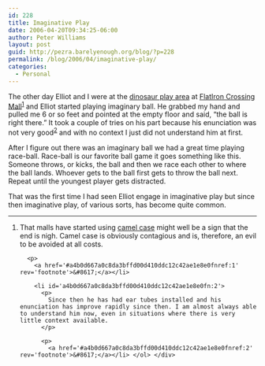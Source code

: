 ```yaml
---
id: 228
title: Imaginative Play
date: 2006-04-20T09:34:25-06:00
author: Peter Williams
layout: post
guid: http://pezra.barelyenough.org/blog/?p=228
permalink: /blog/2006/04/imaginative-play/
categories:
  - Personal
---
```

The other day Elliot and I were at the [dinosaur play area](http://www.flatironcrossing.com/directory_floor/244/1108) at [FlatIron Crossing Mall](http://www.flatironcrossing.com/)<sup id='a4b0d667a0c8da3bffd00d410ddc12c42ae1e8e0fnref:1'><a href='#a4b0d667a0c8da3bffd00d410ddc12c42ae1e8e0fn:1' rel='footnote'>1</a></sup> and Elliot started playing imaginary ball. He grabbed my hand and pulled me 6 or so feet and pointed at the empty floor and said, &#8220;the ball is right there.&#8221; It took a couple of tries on his part because his enunciation was not very good<sup id='a4b0d667a0c8da3bffd00d410ddc12c42ae1e8e0fnref:2'><a href='#a4b0d667a0c8da3bffd00d410ddc12c42ae1e8e0fn:2' rel='footnote'>2</a></sup> and with no context I just did not understand him at first.

After I figure out there was an imaginary ball we had a great time playing race-ball. Race-ball is our favorite ball game it goes something like this. Someone throws, or kicks, the ball and then we race each other to where the ball lands. Whoever gets to the ball first gets to throw the ball next. Repeat until the youngest player gets distracted.

That was the first time I had seen Elliot engage in imaginative play but since then imaginative play, of various sorts, has become quite common.

<div class='footnotes'>
  <hr />
  
  <ol>
    <li id='a4b0d667a0c8da3bffd00d410ddc12c42ae1e8e0fn:1'>
      <p>
        That malls have started using <a href='http://en.wikipedia.org/wiki/Camel_case'>camel case</a> might well be a sign that the end is nigh. Camel case is obviously contagious and is, therefore, an evil to be avoided at all costs.
      </p>
      
      <p>
        <a href='#a4b0d667a0c8da3bffd00d410ddc12c42ae1e8e0fnref:1' rev='footnote'>&#8617;</a></li> 
        
        <li id='a4b0d667a0c8da3bffd00d410ddc12c42ae1e8e0fn:2'>
          <p>
            Since then he has had ear tubes installed and his enunciation has improve rapidly since then. I am almost always able to understand him now, even in situations where there is very little context available.
          </p>
          
          <p>
            <a href='#a4b0d667a0c8da3bffd00d410ddc12c42ae1e8e0fnref:2' rev='footnote'>&#8617;</a></li> </ol> </div>